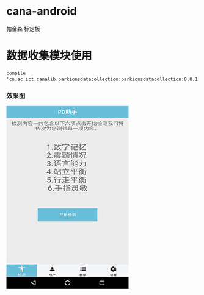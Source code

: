 # cana-android
帕金森 标定板

# 数据收集模块使用
    compile 'cn.ac.ict.canalib.parkionsdatacollection:parkionsdatacollection:0.0.1'

### 效果图
![截图](https://github.com/BruceAnda/cana-android/blob/master/screenshot/pic.png)
